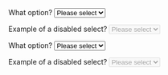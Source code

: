 <section>
  <label for="select1">What option?</label>
  <select id="select1" class="au-select au-select--block js-focus-me">
    <option value="">Please select</option>
    <option value="1">Option 1</option>
    <option value="2">Option 2</option>
    <option value="3">Option 3</option>
  </select>
  <p>
    <label for="select1a">Example of a disabled select?</label>
    <select id="select1a" class="au-select au-select--block js-focus-me" disabled>
      <option value="">Please select</option>
      <option value="1">Option 1</option>
      <option value="2">Option 2</option>
      <option value="3">Option 3</option>
    </select>
  </p>
</section>

<div class="au-body au-body--dark">
  <label for="select2">What option?</label>
  <select id="select2" class="au-select au-select--dark au-select--block js-focus-me">
    <option value="">Please select</option>
    <option value="1">Option 1</option>
    <option value="2">Option 2</option>
    <option value="3">Option 3</option>
  </select>
  <p>
    <label for="select2a">Example of a disabled select?</label>
    <select id="select2a" class="au-select au-select--dark au-select--block js-focus-me" disabled>
      <option value="">Please select</option>
      <option value="1">Option 1</option>
      <option value="2">Option 2</option>
      <option value="3">Option 3</option>
    </select>
  </p>
</div>
